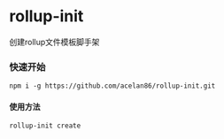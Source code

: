 # rollup-init
创建rollup文件模板脚手架

### 快速开始
`npm i -g https://github.com/acelan86/rollup-init.git`

#### 使用方法
`rollup-init create`

